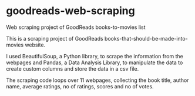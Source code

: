 # goodreads-web-scraping
Web scraping project of GoodReads books-to-movies list

This is a scraping project of GoodReads books-that-should-be-made-into-movies website.

I used BeautifulSoup, a Python library, to scrape the information from the webpages and
Pandas, a Data Analysis Library, to manipulate the data to create custom columns and 
store the data in a csv file.

The scraping code loops over 11 webpages, collecting the book title, author name, average ratings,
no of ratings, scores and no of votes.


